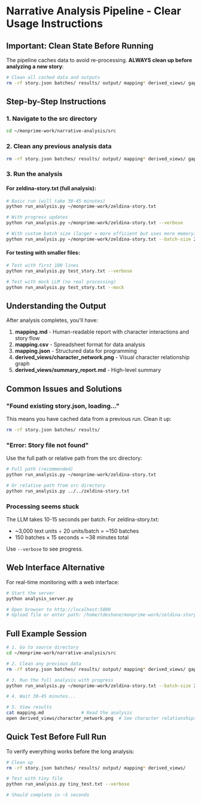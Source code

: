 # Narrative Analysis Pipeline - Clear Usage Instructions

## Important: Clean State Before Running

The pipeline caches data to avoid re-processing. **ALWAYS clean up before analyzing a new story**:

```bash
# Clean all cached data and outputs
rm -rf story.json batches/ results/ output/ mapping* derived_views/ gap_report.json
```

## Step-by-Step Instructions

### 1. Navigate to the src directory
```bash
cd ~/monprime-work/narrative-analysis/src
```

### 2. Clean any previous analysis data
```bash
rm -rf story.json batches/ results/ output/ mapping* derived_views/ gap_report.json
```

### 3. Run the analysis

#### For zeldina-story.txt (full analysis):
```bash
# Basic run (will take 30-45 minutes)
python run_analysis.py ~/monprime-work/zeldina-story.txt

# With progress updates
python run_analysis.py ~/monprime-work/zeldina-story.txt --verbose

# With custom batch size (larger = more efficient but uses more memory)
python run_analysis.py ~/monprime-work/zeldina-story.txt --batch-size 20 --verbose
```

#### For testing with smaller files:
```bash
# Test with first 100 lines
python run_analysis.py test_story.txt --verbose

# Test with mock LLM (no real processing)
python run_analysis.py test_story.txt --mock
```

## Understanding the Output

After analysis completes, you'll have:

1. **mapping.md** - Human-readable report with character interactions and story flow
2. **mapping.csv** - Spreadsheet format for data analysis
3. **mapping.json** - Structured data for programming
4. **derived_views/character_network.png** - Visual character relationship graph
5. **derived_views/summary_report.md** - High-level summary

## Common Issues and Solutions

### "Found existing story.json, loading..."
This means you have cached data from a previous run. Clean it up:
```bash
rm -rf story.json batches/ results/
```

### "Error: Story file not found"
Use the full path or relative path from the src directory:
```bash
# Full path (recommended)
python run_analysis.py ~/monprime-work/zeldina-story.txt

# Or relative path from src directory
python run_analysis.py ../../zeldina-story.txt
```

### Processing seems stuck
The LLM takes 10-15 seconds per batch. For zeldina-story.txt:
- ~3,000 text units ÷ 20 units/batch = ~150 batches
- 150 batches × 15 seconds = ~38 minutes total

Use `--verbose` to see progress.

## Web Interface Alternative

For real-time monitoring with a web interface:

```bash
# Start the server
python analysis_server.py

# Open browser to http://localhost:5000
# Upload file or enter path: /home/tdeshane/monprime-work/zeldina-story.txt
```

## Full Example Session

```bash
# 1. Go to source directory
cd ~/monprime-work/narrative-analysis/src

# 2. Clean any previous data
rm -rf story.json batches/ results/ output/ mapping* derived_views/ gap_report.json

# 3. Run the full analysis with progress
python run_analysis.py ~/monprime-work/zeldina-story.txt --batch-size 20 --verbose

# 4. Wait 30-45 minutes...

# 5. View results
cat mapping.md              # Read the analysis
open derived_views/character_network.png  # See character relationships
```

## Quick Test Before Full Run

To verify everything works before the long analysis:

```bash
# Clean up
rm -rf story.json batches/ results/ output/ mapping* derived_views/

# Test with tiny file
python run_analysis.py tiny_test.txt --verbose

# Should complete in ~5 seconds
```